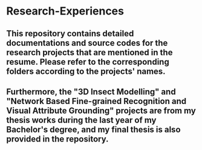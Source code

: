 # Research-Experiences

## This repository contains detailed documentations and source codes for the research projects that are mentioned in the resume. Please refer to the corresponding folders according to the projects' names. 

## Furthermore, the "3D Insect Modelling" and "Network Based Fine-grained Recognition and Visual Attribute Grounding" projects are from my thesis works during the last year of my Bachelor's degree, and my final thesis is also provided in the repository.

